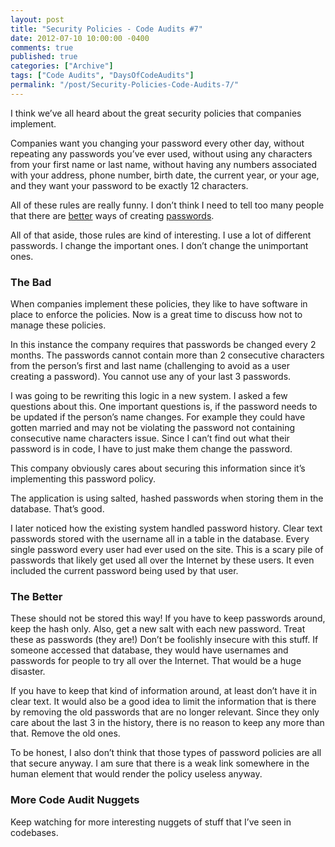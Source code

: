 ```yaml
---
layout: post
title: "Security Policies - Code Audits #7"
date: 2012-07-10 10:00:00 -0400
comments: true
published: true
categories: ["Archive"]
tags: ["Code Audits", "DaysOfCodeAudits"]
permalink: "/post/Security-Policies-Code-Audits-7/"
---
```

<!-- more -->



<p>I think we&rsquo;ve all heard about the great security policies that companies implement.</p>
<p>Companies want you changing your password every other day, without repeating any passwords you&rsquo;ve ever used, without using any characters from your first name or last name, without having any numbers associated with your address, phone number, birth date, the current year, or your age, and they want your password to be exactly 12 characters.</p>
<p>All of these rules are really funny. I don&rsquo;t think I need to tell too many people that there are <a href="http://xkcd.com/936/" target="_blank">better</a> ways of creating <a href="http://www.codinghorror.com/blog/2005/08/passphrase-evangelism.html" target="_blank">passwords</a>.</p>
<p>All of that aside, those rules are kind of interesting. I use a lot of different passwords. I change the important ones. I don&rsquo;t change the unimportant ones.</p>
<h3>The Bad</h3>
<p>When companies implement these policies, they like to have software in place to enforce the policies. Now is a great time to discuss how not to manage these policies.</p>
<p>In this instance the company requires that passwords be changed every 2 months. The passwords cannot contain more than 2 consecutive characters from the person&rsquo;s first and last name (challenging to avoid as a user creating a password). You cannot use any of your last 3 passwords.</p>
<p>I was going to be rewriting this logic in a new system. I asked a few questions about this. One important questions is, if the password needs to be updated if the person&rsquo;s name changes. For example they could have gotten married and may not be violating the password not containing consecutive name characters issue. Since I can&rsquo;t find out what their password is in code, I have to just make them change the password.</p>
<p>This company obviously cares about securing this information since it&rsquo;s implementing this password policy.</p>
<p>The application is using salted, hashed passwords when storing them in the database. That&rsquo;s good.</p>
<p>I later noticed how the existing system handled password history. Clear text passwords stored with the username all in a table in the database. Every single password every user had ever used on the site. This is a scary pile of passwords that likely get used all over the Internet by these users. It even included the current password being used by that user.</p>
<h3>The Better</h3>
<p>These should not be stored this way! If you have to keep passwords around, keep the hash only. Also, get a new salt with each new password. Treat these as passwords (they are!) Don&rsquo;t be foolishly insecure with this stuff. If someone accessed that database, they would have usernames and passwords for people to try all over the Internet. That would be a huge disaster.</p>
<p>If you have to keep that kind of information around, at least don&rsquo;t have it in clear text. It would also be a good idea to limit the information that is there by removing the old passwords that are no longer relevant. Since they only care about the last 3 in the history, there is no reason to keep any more than that. Remove the old ones.</p>
<p>To be honest, I also don&rsquo;t think that those types of password policies are all that secure anyway. I am sure that there is a weak link somewhere in the human element that would render the policy useless anyway.</p>
<h3>More Code Audit Nuggets</h3>
<p>Keep watching for more interesting nuggets of stuff that I&rsquo;ve seen in codebases.</p>
